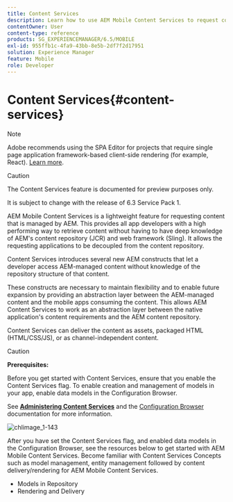 ```yaml
---
title: Content Services
description: Learn how to use AEM Mobile Content Services to request content that is managed by AEM. 
contentOwner: User
content-type: reference
products: SG_EXPERIENCEMANAGER/6.5/MOBILE
exl-id: 955ffb1c-4fa9-43bb-8e5b-2df7f2d17951
solution: Experience Manager
feature: Mobile
role: Developer
---
```

# Content Services{#content-services}

>[!NOTE]
>
>Adobe recommends using the SPA Editor for projects that require single page application framework-based client-side rendering (for example, React). [Learn more](/help/sites-developing/spa-overview.md).

>[!CAUTION]
>
>The Content Services feature is documented for preview purposes only.
>
>It is subject to change with the release of 6.3 Service Pack 1.

AEM Mobile Content Services is a lightweight feature for requesting content that is managed by AEM. This provides all app developers with a high performing way to retrieve content without having to have deep knowledge of AEM's content repository (JCR) and web framework (Sling). It allows the requesting applications to be decoupled from the content repository.

Content Services introduces several new AEM constructs that let a developer access AEM-managed content without knowledge of the repository structure of that content.

These constructs are necessary to maintain flexibility and to enable future expansion by providing an abstraction layer between the AEM-managed content and the mobile apps consuming the content. This allows AEM Content Services to work as an abstraction layer between the native application's content requirements and the AEM content repository.

Content Services can deliver the content as assets, packaged HTML (HTML/CSS/JS), or as channel-independent content.

>[!CAUTION]
>
>**Prerequisites:**
>
>Before you get started with Content Services, ensure that you enable the Content Services flag. To enable creation and management of models in your app, enable data models in the Configuration Browser.
>
>See **[Administering Content Services](/help/mobile/developing-content-services.md)** and the [Configuration Browser](/help/sites-administering/configurations.md) documentation for more information.

![chlimage_1-143](assets/chlimage_1-143.png)

After you have set the Content Services flag, and enabled data models in the Configuration Browser, see the resources below to get started with AEM Mobile Content Services. Become familiar with Content Services Concepts such as model management, entity management followed by content delivery/rendering for AEM Mobile Content Services.

* Models in Repository
* Rendering and Delivery
